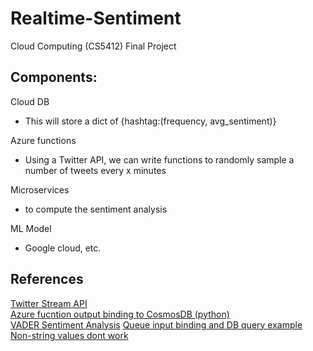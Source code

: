 # Realtime-Sentiment
Cloud Computing (CS5412) Final Project  

## Components:

Cloud DB
- This will store a dict of {hashtag:(frequency, avg_sentiment)}

Azure functions
- Using a Twitter API, we can write functions to randomly sample a number of tweets every x minutes

Microservices
- to compute the sentiment analysis

ML Model
- Google cloud, etc. 

## References
[Twitter Stream API](https://developer.twitter.com/en/docs/twitter-api/tweets/sampled-stream/introduction)  
[Azure fucntion output binding to CosmosDB (python)](https://evan-wong.medium.com/create-api-using-azure-function-with-python-and-azure-cosmos-db-afda09338d82)  
[VADER Sentiment Analysis](https://github.com/cjhutto/vaderSentiment)
[Queue input binding and DB query example](https://docs.microsoft.com/en-us/azure/azure-functions/functions-bindings-cosmosdb-v2-input?tabs=python#queue-trigger-look-up-id-from-json-python)
[Non-string values dont work](https://stackoverflow.com/questions/48619140/azure-function-http-trigger-inputting-cosmos-db-document)